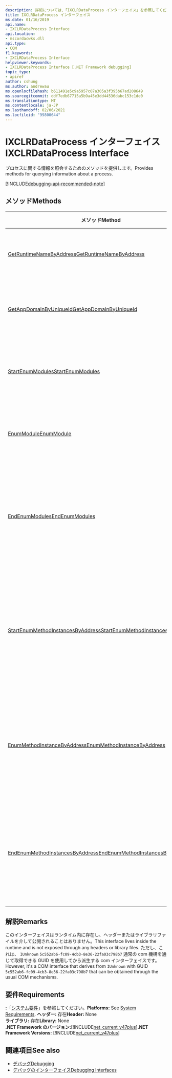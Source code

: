 ```yaml
---
description: 詳細については、「IXCLRDataProcess インターフェイス」を参照してください。
title: IXCLRDataProcess インターフェイス
ms.date: 01/16/2019
api.name:
- IXCLRDataProcess Interface
api.location:
- mscordacwks.dll
api.type:
- COM
f1.keywords:
- IXCLRDataProcess Interface
helpviewer.keywords:
- IXCLRDataProcess Interface [.NET Framework debugging]
topic_type:
- apiref
author: cshung
ms.author: andrewau
ms.openlocfilehash: b611491e5c9a5957c07a305a3f395b67ad208649
ms.sourcegitcommit: ddf7edb67715a5b9a45e3dd44536dabc153c1de0
ms.translationtype: MT
ms.contentlocale: ja-JP
ms.lasthandoff: 02/06/2021
ms.locfileid: "99800644"
---
```

# <a name="ixclrdataprocess-interface"></a><span data-ttu-id="b66c6-103">IXCLRDataProcess インターフェイス</span><span class="sxs-lookup"><span data-stu-id="b66c6-103">IXCLRDataProcess Interface</span></span>

<span data-ttu-id="b66c6-104">プロセスに関する情報を照会するためのメソッドを提供します。</span><span class="sxs-lookup"><span data-stu-id="b66c6-104">Provides methods for querying information about a process.</span></span>

[!INCLUDE[debugging-api-recommended-note](../../../../includes/debugging-api-recommended-note.md)]

## <a name="methods"></a><span data-ttu-id="b66c6-105">メソッド</span><span class="sxs-lookup"><span data-stu-id="b66c6-105">Methods</span></span>

| <span data-ttu-id="b66c6-106">メソッド</span><span class="sxs-lookup"><span data-stu-id="b66c6-106">Method</span></span>                                                                                                                                               | <span data-ttu-id="b66c6-107">説明</span><span class="sxs-lookup"><span data-stu-id="b66c6-107">Description</span></span>                                                                                     |
| ---------------------------------------------------------------------------------------------------------------------------------------------------- | ----------------------------------------------------------------------------------------------- |
| [<span data-ttu-id="b66c6-108">GetRuntimeNameByAddress</span><span class="sxs-lookup"><span data-stu-id="b66c6-108">GetRuntimeNameByAddress</span></span>](ixclrdataprocess-getruntimenamebyaddress-method.md)                     | <span data-ttu-id="b66c6-109">指定されたアドレスの名前を取得します。</span><span class="sxs-lookup"><span data-stu-id="b66c6-109">Gets a name for the given address.</span></span>                                                               |
| [<span data-ttu-id="b66c6-110">GetAppDomainByUniqueId</span><span class="sxs-lookup"><span data-stu-id="b66c6-110">GetAppDomainByUniqueId</span></span>](ixclrdataprocess-getappdomainbyuniqueid-method.md)                       | <span data-ttu-id="b66c6-111">`AppDomain`プロセス内のを一意の id で取得します。</span><span class="sxs-lookup"><span data-stu-id="b66c6-111">Gets an `AppDomain` in a process by its unique id.</span></span>                                              |
| [<span data-ttu-id="b66c6-112">StartEnumModules</span><span class="sxs-lookup"><span data-stu-id="b66c6-112">StartEnumModules</span></span>](ixclrdataprocess-startenummodules-method.md)                                   | <span data-ttu-id="b66c6-113">プロセスのモジュールを列挙するハンドルを提供します。</span><span class="sxs-lookup"><span data-stu-id="b66c6-113">Provides a handle to enumerate the modules of a process.</span></span>                                        |
| [<span data-ttu-id="b66c6-114">EnumModule</span><span class="sxs-lookup"><span data-stu-id="b66c6-114">EnumModule</span></span>](ixclrdataprocess-enummodule-method.md)                                               | <span data-ttu-id="b66c6-115">このプロセスのモジュールを列挙します。</span><span class="sxs-lookup"><span data-stu-id="b66c6-115">Enumerates the modules of this process.</span></span>                                                         |
| [<span data-ttu-id="b66c6-116">EndEnumModules</span><span class="sxs-lookup"><span data-stu-id="b66c6-116">EndEnumModules</span></span>](ixclrdataprocess-endenummodules-method.md)                                       | <span data-ttu-id="b66c6-117">モジュールの列挙中に使用される内部反復子によって使用されるリソースを解放します。</span><span class="sxs-lookup"><span data-stu-id="b66c6-117">Releases the resources used by internal iterators used during module enumeration.</span></span>               |
| [<span data-ttu-id="b66c6-118">StartEnumMethodInstancesByAddress</span><span class="sxs-lookup"><span data-stu-id="b66c6-118">StartEnumMethodInstancesByAddress</span></span>](ixclrdataprocess-startenummethodinstancesbyaddress-method.md) | <span data-ttu-id="b66c6-119">指定されたアドレスから開始するのメソッドインスタンスを列挙するハンドルを提供し `AppDomain` ます。</span><span class="sxs-lookup"><span data-stu-id="b66c6-119">Provides a handle to enumerate the method instances of `AppDomain` starting at a given address.</span></span> |
| [<span data-ttu-id="b66c6-120">EnumMethodInstanceByAddress</span><span class="sxs-lookup"><span data-stu-id="b66c6-120">EnumMethodInstanceByAddress</span></span>](ixclrdataprocess-enummethodinstancebyaddress-method.md)             | <span data-ttu-id="b66c6-121">このプロセスのメソッドインスタンスを、アドレスオフセットを開始位置として列挙します。</span><span class="sxs-lookup"><span data-stu-id="b66c6-121">Enumerates the method instances of this process starting at an address offset.</span></span>                  |
| [<span data-ttu-id="b66c6-122">EndEnumMethodInstancesByAddress</span><span class="sxs-lookup"><span data-stu-id="b66c6-122">EndEnumMethodInstancesByAddress</span></span>](ixclrdataprocess-endenummethodinstancesbyaddress-method.md)     | <span data-ttu-id="b66c6-123">インスタンスの列挙中に使用される内部反復子によって使用されるリソースを解放します。</span><span class="sxs-lookup"><span data-stu-id="b66c6-123">Releases the resources used by internal iterators used during instance enumeration.</span></span>             |

## <a name="remarks"></a><span data-ttu-id="b66c6-124">解説</span><span class="sxs-lookup"><span data-stu-id="b66c6-124">Remarks</span></span>

<span data-ttu-id="b66c6-125">このインターフェイスはランタイム内に存在し、ヘッダーまたはライブラリファイルを介して公開されることはありません。</span><span class="sxs-lookup"><span data-stu-id="b66c6-125">This interface lives inside the runtime and is not exposed through any headers or library files.</span></span> <span data-ttu-id="b66c6-126">ただし、これは、 `IUnknown` `5c552ab6-fc09-4cb3-8e36-22fa03c798b7` 通常の com 機構を通じて取得できる GUID を使用してから派生する com インターフェイスです。</span><span class="sxs-lookup"><span data-stu-id="b66c6-126">However, it's a COM interface that derives from `IUnknown` with GUID `5c552ab6-fc09-4cb3-8e36-22fa03c798b7` that can be obtained through the usual COM mechanisms.</span></span>

## <a name="requirements"></a><span data-ttu-id="b66c6-127">要件</span><span class="sxs-lookup"><span data-stu-id="b66c6-127">Requirements</span></span>

<span data-ttu-id="b66c6-128">**:**「[システム要件](../../get-started/system-requirements.md)」を参照してください。</span><span class="sxs-lookup"><span data-stu-id="b66c6-128">**Platforms:** See [System Requirements](../../get-started/system-requirements.md).</span></span>
<span data-ttu-id="b66c6-129">**ヘッダー:** 存在</span><span class="sxs-lookup"><span data-stu-id="b66c6-129">**Header:** None</span></span>  
<span data-ttu-id="b66c6-130">**ライブラリ:** 存在</span><span class="sxs-lookup"><span data-stu-id="b66c6-130">**Library:** None</span></span>  
<span data-ttu-id="b66c6-131">**.NET Framework のバージョン:**[!INCLUDE[net_current_v47plus](../../../../includes/net-current-v47plus.md)]</span><span class="sxs-lookup"><span data-stu-id="b66c6-131">**.NET Framework Versions:** [!INCLUDE[net_current_v47plus](../../../../includes/net-current-v47plus.md)]</span></span>  

## <a name="see-also"></a><span data-ttu-id="b66c6-132">関連項目</span><span class="sxs-lookup"><span data-stu-id="b66c6-132">See also</span></span>

- [<span data-ttu-id="b66c6-133">デバッグ</span><span class="sxs-lookup"><span data-stu-id="b66c6-133">Debugging</span></span>](index.md)
- [<span data-ttu-id="b66c6-134">デバッグのインターフェイス</span><span class="sxs-lookup"><span data-stu-id="b66c6-134">Debugging Interfaces</span></span>](debugging-interfaces.md)
